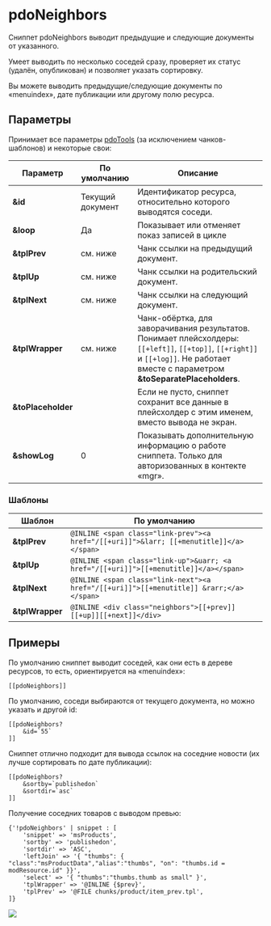 # pdoNeighbors

Сниппет pdoNeighbors выводит предыдущие и следующие документы от указанного.

Умеет выводить по несколько соседей сразу, проверяет их статус (удалён, опубликован) и позволяет указать сортировку.

Вы можете выводить предыдущие/следующие документы по «menuindex», дате публикации или другому полю ресурса.

## Параметры

Принимает все параметры [pdoTools][1] (за исключением чанков-шаблонов) и некоторые свои:

| Параметр           | По умолчанию     | Описание                                                                                                                                                                             |
| ------------------ | ---------------- | ------------------------------------------------------------------------------------------------------------------------------------------------------------------------------------ |
| **&id**            | Текущий документ | Идентификатор ресурса, относительно которого выводятся соседи.                                                                                                                       |
| **&loop**          | Да               | Показывает или отменяет показ записей в цикле                                                                                                                                        |
| **&tplPrev**       | см. ниже         | Чанк ссылки на предыдущий документ.                                                                                                                                                  |
| **&tplUp**         | см. ниже         | Чанк ссылки на родительский документ.                                                                                                                                                |
| **&tplNext**       | см. ниже         | Чанк ссылки на следующий документ.                                                                                                                                                   |
| **&tplWrapper**    | см. ниже         | Чанк-обёртка, для заворачивания результатов. Понимает плейсхолдеры: `[[+left]]`, `[[+top]]`, `[[+right]]` и `[[+log]]`. Не работает вместе с параметром **&toSeparatePlaceholders**. |
| **&toPlaceholder** |                  | Если не пусто, сниппет сохранит все данные в плейсхолдер с этим именем, вместо вывода не экран.                                                                                      |
| **&showLog**       | 0                | Показывать дополнительную информацию о работе сниппета. Только для авторизованных в контекте «mgr».                                                                                  |

### Шаблоны

| Шаблон          | По умолчанию                                                                           |
| --------------- | -------------------------------------------------------------------------------------- |
| **&tplPrev**    | `@INLINE <span class="link-prev"><a href="/[[+uri]]">&larr; [[+menutitle]]</a></span>` |
| **&tplUp**      | `@INLINE <span class="link-up">&uarr; <a href="/[[+uri]]">[[+menutitle]]</a></span>`   |
| **&tplNext**    | `@INLINE <span class="link-next"><a href="/[[+uri]]">[[+menutitle]] &rarr;</a></span>` |
| **&tplWrapper** | `@INLINE <div class="neighbors">[[+prev]][[+up]][[+next]]</div>`                       |

## Примеры

По умолчанию сниппет выводит соседей, как они есть в дереве ресурсов, то есть, ориентируется на «menuindex»:

```modx
[[pdoNeighbors]]
```

По умолчанию, соседи выбираются от текущего документа, но можно указать и другой id:

```modx
[[pdoNeighbors?
    &id=`55`
]]
```

Сниппет отлично подходит для вывода ссылок на соседние новости (их лучше сортировать по дате публикации):

```modx
[[pdoNeighbors?
    &sortby=`publishedon`
    &sortdir=`asc`
]]
```

Получение соседних товаров с выводом превью:

```fenom
{'!pdoNeighbors' | snippet : [
    'snippet' => 'msProducts',
    'sortby' => 'publishedon',
    'sortdir' => 'ASC',
    'leftJoin' => '{ "thumbs": { "class":"msProductData","alias":"thumbs", "on": "thumbs.id = modResource.id" }}',
    'select' => '{ "thumbs":"thumbs.thumb as small" }',
    'tplWrapper' => '@INLINE {$prev}',
    'tplPrev' => '@FILE chunks/product/item_prev.tpl',
]}

```

[![](https://file.modx.pro/files/0/b/0/0b0f9549bbf2d026243a71c5908f4f26s.jpg)](https://file.modx.pro/files/0/b/0/0b0f9549bbf2d026243a71c5908f4f26.png)

[1]: /components/pdotools/general-parameters
